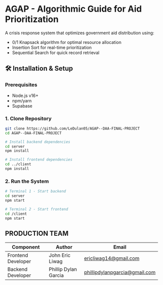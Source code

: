 # AGAP - Algorithmic Guide for Aid Prioritization

A crisis response system that optimizes government aid distribution using:
- 0/1 Knapsack algorithm for optimal resource allocation
- Insertion Sort for real-time prioritization
- Sequential Search for quick record retrieval

## 🛠️ Installation & Setup

### Prerequisites
- Node.js v16+
- npm/yarn
- Supabase

### 1. Clone Repository
```bash
git clone https://github.com/LeDulan05/AGAP--DAA-FINAL-PROJECT
cd AGAP--DAA-FINAL-PROJECT

# Install backend dependencies
cd server
npm install

# Install frontend dependencies
cd ../client
npm install

```
### 2. Run the System
```bash
# Terminal 1 - Start backend
cd server
npm start

# Terminal 2 - Start frontend
cd /client
npm start
```
## PRODUCTION TEAM

| Component               | Author             | Email                     |
|-------------------------|--------------------|---------------------------|
| Frontend Developer | John Eric Liwag      | ericliwag14@gmail.com   |
| Backend Developer    | Phillip Dylan Garcia | phillipdylanpgarcia@gmail.com     |

